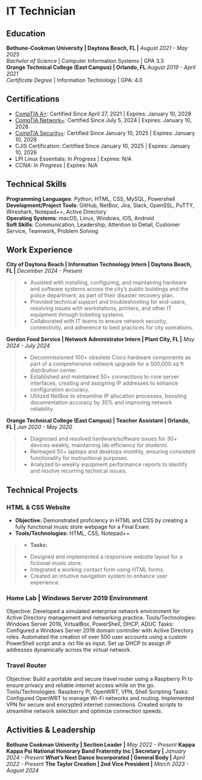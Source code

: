 # IT Technician

## Education
**Bethune-Cookman University | Daytona Beach, FL |** _August 2021 - May 2025_</br> 
_Bachelor of Science_ | Computer Information Systems | GPA 3.3</br>
**Orange Technical College (East Campus) | Orlando, FL**  _August 2019 - April 2021_</br>
_Certificate Degree_ | Information Technology | GPA: 4.0

## Certifications
* [CompTIA A+](https://www.credly.com/earner/earned/badge/60ac2b04-2474-48c2-a9f9-78090cee9b80): Certified Since April 27, 2021 | Expires: January 10, 2028
* [CompTIA Network+](https://www.credly.com/badges/2ab760be-22e9-4db5-afab-d26d41baee5b): Certified Since July 5, 2024 | Expires: January 10, 2028
* [CompTIA Security+](https://www.credly.com/earner/earned/badge/3992e779-00ef-42a6-8c32-23857a446f39): Certified Since January 10, 2025  | Expires: January 10, 2028
* CJIS Certification: Certified Since January 10, 2025 | Expires: January 10, 2026
* LPI Linux Essentials: _In Progress_  | Expires: N/A
* CCNA: _In Progress_  | Expires: N/A

## Technical Skills
**Programming Languages**: Python, HTML, CSS, MySQL, Powershell</br>
**Development/Project Tools**: GitHub, NetBox, Jira, Slack, OpenSSL, PuTTY, Wireshark, Notepad++, Active Directory</br>
**Operating Systems**: macOS, Linux, Windows,  IOS, Android</br>
**Soft Skills**: Communication, Leadership, Attention to Detail, Customer Service, Teamwork, Problem Solving</br>

## Work Experience
**City of Daytona Beach | Information Technology Intern | Daytona Beach, FL |** _December 2024 - Present_
> * Assisted with installing, configuring, and maintaining hardware and software systems across the city’s public buildings and the police department, as part of their disaster recovery plan.
> * Provided technical support and troubleshooting for end-users, resolving issues with workstations, printers, and other IT equipment through ticketing systems.
> * Collaborated with IT teams to ensure network security, connectivity, and adherence to best practices for city operations.

**Gordon Food Service |  Network Administrator Intern | Plant City, FL |** _May 2024 - July 2024_
> * Decommissioned 100+ obsolete Cisco hardware components as part of a comprehensive network upgrade for a 500,000 sq ft distribution center.
> * Established and maintained 50+ connections to core server interfaces, creating and assigning IP addresses to enhance configuration accuracy.
> * Utilized NetBox to streamline IP allocation processes, boosting documentation accuracy by 35% and improving network reliability.

**Orange Technical College (East Campus) | Teacher Assistant | Orlando, FL |** _Jan 2020 - May 2020_
> * Diagnosed and resolved hardware/software issues for 30+ devices weekly, maintaining lab efficiency for students.
> * Reimaged 50+ laptops and desktops monthly, ensuring consistent functionality for instructional purposes.
> * Analyzed bi-weekly equipment performance reports to identify and resolve recurring technical issues.

## Technical Projects
### HTML & CSS Website
* **Objective:** Demonstrated proficiency in HTML and CSS by creating a fully functional music store webpage for a Final Exam.
* **Tools/Technologies:** HTML, CSS, Notepad++
> * **Tasks:**
> - Designed and implemented a responsive website layout for a fictional music store.
> - Integrated a working contact form using HTML forms.
> - Created an intuitive navigation system to enhance user experience.


### Home Lab | Windows Server 2019 Environment
Objective: Developed a simulated enterprise network environment for Active Directory management and networking practice.
Tools/Technologies: Windows Server 2019, VirtualBox, PowerShell, DHCP, ADUC
Tasks:
Configured a Windows Server 2019 domain controller with Active Directory roles.
Automated the creation of over 500 user accounts using a custom PowerShell script and a .txt file as input.
Set up DHCP to assign IP addresses dynamically across the virtual network.

### Travel Router
Objective: Build a portable and secure travel router using a Raspberry Pi to ensure privacy and reliable internet access while on the go.
Tools/Technologies: Raspberry Pi, OpenWRT, VPN, Shell Scripting 
Tasks:
Configured OpenWRT to manage Wi-Fi networks and routing.
Implemented VPN for secure and encrypted internet connections.
Created scripts to streamline network selection and optimize connection speeds.

## Activities & Leadership
**Bethune Cookman Univerity | Section Leader |** _May 2022 - Present_
**Kappa Kappa Psi National Honorary Band Fraternity Inc | Secretary |** _January 2024 - Present_
**What’s Next Dance Incorporated | General Body |** _April 2022 - Present_
**The Taylor Creation | 2nd Vice President |** _March 2023 - August 2024_



